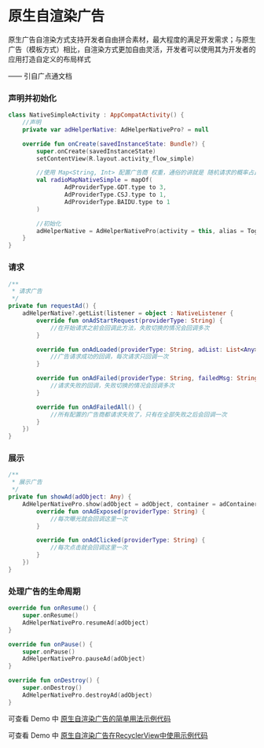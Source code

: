 # 原生自渲染广告

原生广告自渲染方式支持开发者自由拼合素材，最大程度的满足开发需求；与原生广告（模板方式）相比，自渲染方式更加自由灵活，开发者可以使用其为开发者的应用打造自定义的布局样式

—— 引自广点通文档

### 声明并初始化

```kotlin
class NativeSimpleActivity : AppCompatActivity() {
    //声明
    private var adHelperNative: AdHelperNativePro? = null

    override fun onCreate(savedInstanceState: Bundle?) {
        super.onCreate(savedInstanceState)
        setContentView(R.layout.activity_flow_simple)

        //使用 Map<String, Int> 配置广告商 权重，通俗的讲就是 随机请求的概率占比
        val radioMapNativeSimple = mapOf(
                AdProviderType.GDT.type to 3,
                AdProviderType.CSJ.type to 1,
                AdProviderType.BAIDU.type to 1
        )

        //初始化
        adHelperNative = AdHelperNativePro(activity = this, alias = TogetherAdAlias.AD_NATIVE_SIMPLE, maxCount = 1/*, radioMap = radioMapNativeSimple*/)
    }
}
```

### 请求

```kotlin
/**
 * 请求广告
 */
private fun requestAd() {
    adHelperNative?.getList(listener = object : NativeListener {
        override fun onAdStartRequest(providerType: String) {
            //在开始请求之前会回调此方法，失败切换的情况会回调多次
        }

        override fun onAdLoaded(providerType: String, adList: List<Any>) {
            //广告请求成功的回调，每次请求只回调一次
        }

        override fun onAdFailed(providerType: String, failedMsg: String?) {
            //请求失败的回调，失败切换的情况会回调多次
        }

        override fun onAdFailedAll() {
            //所有配置的广告商都请求失败了，只有在全部失败之后会回调一次
        }
    })
}
```

### 展示

```kotlin
/**
 * 展示广告
 */
private fun showAd(adObject: Any) {
    AdHelperNativePro.show(adObject = adObject, container = adContainer, nativeTemplate = NativeTemplateCommon(), listener = object : NativeViewListener {
        override fun onAdExposed(providerType: String) {
            //每次曝光就会回调这里一次
        }

        override fun onAdClicked(providerType: String) {
            //每次点击就会回调这里一次
        }
    })
}
```

### 处理广告的生命周期

```kotlin
override fun onResume() {
    super.onResume()
    AdHelperNativePro.resumeAd(adObject)
}

override fun onPause() {
    super.onPause()
    AdHelperNativePro.pauseAd(adObject)
}

override fun onDestroy() {
    super.onDestroy()
    AdHelperNativePro.destroyAd(adObject)
}
```

可查看 Demo 中 [原生自渲染广告的简单用法示例代码](../demo/src/main/java/com/ifmvo/togetherad/demo/native_/NativeSimpleActivity.kt)

可查看 Demo 中 [原生自渲染广告在RecyclerView中使用示例代码](../demo/src/main/java/com/ifmvo/togetherad/demo/native_/NativeRecyclerViewFragment.kt)